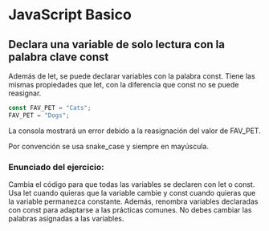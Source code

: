 # JavaScript Basico

## Declara una variable de solo lectura con la palabra clave const
Además de let, se puede declarar variables con la palabra const. Tiene las mismas propiedades que let, con la diferencia que const no se puede reasignar. 

```javascript
const FAV_PET = "Cats";
FAV_PET = "Dogs";
```
La consola mostrará un error debido a la reasignación del valor de FAV_PET.

Por convención se usa snake_case y siempre en mayúscula. 

### Enunciado del ejercicio:
Cambia el código para que todas las variables se declaren con let o const. Usa let cuando quieras que la variable cambie y const cuando quieras que la variable permanezca constante. Además, renombra variables declaradas con const para adaptarse a las prácticas comunes. No debes cambiar las palabras asignadas a las variables.